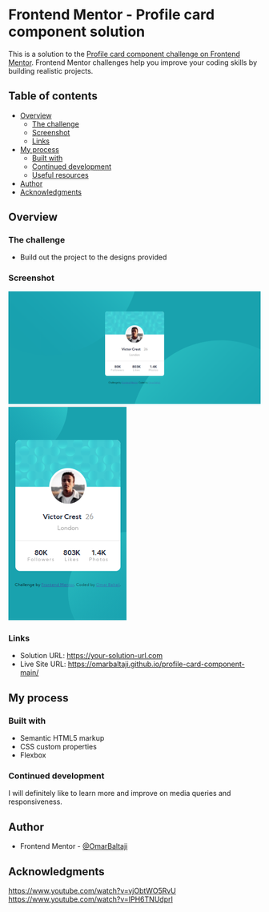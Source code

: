 # Frontend Mentor - Profile card component solution

This is a solution to the [Profile card component challenge on Frontend Mentor](https://www.frontendmentor.io/challenges/profile-card-component-cfArpWshJ). Frontend Mentor challenges help you improve your coding skills by building realistic projects. 

## Table of contents

- [Overview](#overview)
  - [The challenge](#the-challenge)
  - [Screenshot](#screenshot)
  - [Links](#links)
- [My process](#my-process)
  - [Built with](#built-with)
  - [Continued development](#continued-development)
  - [Useful resources](#useful-resources)
- [Author](#author)
- [Acknowledgments](#acknowledgments)

## Overview

### The challenge

- Build out the project to the designs provided

### Screenshot

<img src="./images/Screenshot (7).png">
<img src="./images/Screenshot (9).png" >


### Links

- Solution URL: https://your-solution-url.com
- Live Site URL: https://omarbaltaji.github.io/profile-card-component-main/

## My process

### Built with

- Semantic HTML5 markup
- CSS custom properties
- Flexbox

### Continued development

I will definitely like to learn more and improve on media queries and responsiveness.

## Author

- Frontend Mentor - [@OmarBaltaji](https://www.frontendmentor.io/profile/OmarBaltaji)

## Acknowledgments

https://www.youtube.com/watch?v=vjObtWO5RvU <br>
https://www.youtube.com/watch?v=IPH6TNUdprI